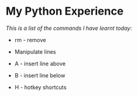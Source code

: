 # My Python Experience 

*This is a list of the commands I have learnt today*: 
    
* rm - remove


* Manipulate lines


* A - insert line above


* B - insert line below


* H - hotkey shortcuts

